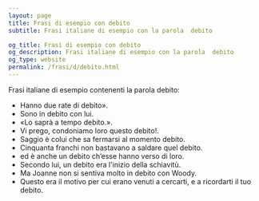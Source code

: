 ```yaml
---
layout: page
title: Frasi di esempio con debito 
subtitle: Frasi italiane di esempio con la parola  debito

og_title: Frasi di esempio con debito 
og_description: Frasi italiane di esempio con la parola  debito
og_type: website
permalink: /frasi/d/debito.html
---
```


Frasi italiane di esempio contenenti la parola debito:


- Hanno due rate di debito».
- Sono in debito con lui.
- «Lo saprà a tempo debito.».
- Vi prego, condoniamo loro questo debito!.
- Saggio è colui che sa fermarsi al momento debito.
- Cinquanta franchi non bastavano a saldare quel debito.
- ed è anche un debito ch’esse hanno verso di loro.
- Secondo lui, un debito era l'inizio della schiavitù.
- Ma Joanne non si sentiva molto in debito con Woody.
- Questo era il motivo per cui erano venuti a cercarti, e a ricordarti il tuo debito.
